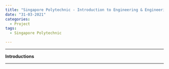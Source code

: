 ```yaml
---
title: "Singapore Polytechnic - Introduction to Engineering & Engineering Design Solutions"
date: "31-03-2021"
categories:
  - Project
tags:
  - Singapore Polytechnic

---
```


***

<strong>Introductions</strong>

***
